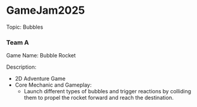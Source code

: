 # GameJam2025
 
Topic: Bubbles

### Team A 
Game Name: Bubble Rocket


Description:
- 2D Adventure Game
- Core Mechanic and Gameplay: 
  - Launch different types of bubbles and trigger reactions by colliding them to propel the rocket forward and reach the destination.
